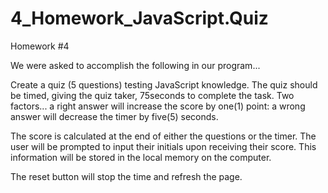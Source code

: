 # 4_Homework_JavaScript.Quiz
Homework #4

We were asked to accomplish the following  in our program...

Create a quiz (5 questions) testing JavaScript knowledge.
The quiz should be timed, giving the quiz taker, 75seconds to complete the task.
Two factors...
    a right answer will increase the score by one(1) point: 
    a wrong answer will decrease the timer by five(5) seconds.

The score is calculated at the end of either the questions or the timer.
The user will be prompted to input their initials upon receiving their score.
This information will be stored in the local memory on the computer.

The reset button will stop the time and refresh the page.